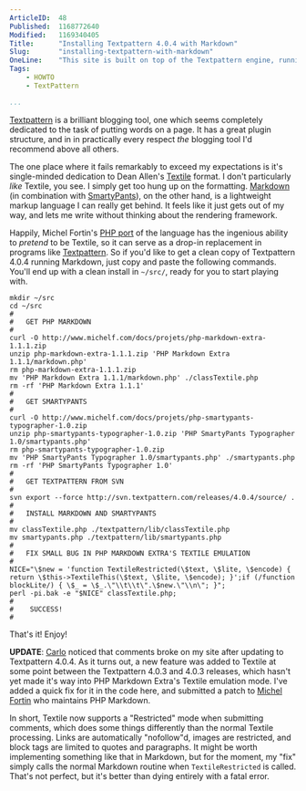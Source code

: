 ```yaml
---
ArticleID:  48
Published:  1168772640
Modified:   1169340405
Title:      "Installing Textpattern 4.0.4 with Markdown"
Slug:       "installing-textpattern-with-markdown"
OneLine:    "This site is built on top of the Textpattern engine, running Markdown instead of Textile.  Here's how to make that happen."
Tags:       
    - HOWTO
    - TextPattern

...
```

[Textpattern][] is a brilliant blogging tool, one which seems completely
dedicated to the task of putting words on a page.  It has a great plugin
structure, and in in practically every respect _the_ blogging tool I'd
recommend above all others.  

The one place where it fails remarkably to exceed my expectations is it's
single-minded dedication to Dean Allen's [Textile][] format.  I don't
particularly _like_ Textile, you see.  I simply get too hung up on the
formatting.  [Markdown][] (in combination with [SmartyPants][]), on the other
hand, is a lightweight markup language I can really get behind.  It feels like
it just gets out of my way, and lets me write without thinking about the 
rendering framework.

Happily, Michel Fortin's [PHP port][php] of the language has the ingenious
ability to _pretend_ to be Textile, so it can serve as a drop-in replacement
in programs like [Textpattern][].  So if you'd like to get a clean copy of
Textpattern 4.0.4 running Markdown, just copy and paste the following
commands.  You'll end up with a clean install in `~/src/`, ready for you to
start playing with.

    mkdir ~/src
    cd ~/src
    #
    #   GET PHP MARKDOWN
    #
    curl -O http://www.michelf.com/docs/projets/php-markdown-extra-1.1.1.zip
    unzip php-markdown-extra-1.1.1.zip 'PHP Markdown Extra 1.1.1/markdown.php'
    rm php-markdown-extra-1.1.1.zip
    mv 'PHP Markdown Extra 1.1.1/markdown.php' ./classTextile.php
    rm -rf 'PHP Markdown Extra 1.1.1'
    #
    #   GET SMARTYPANTS
    #
    curl -O http://www.michelf.com/docs/projets/php-smartypants-typographer-1.0.zip
    unzip php-smartypants-typographer-1.0.zip 'PHP SmartyPants Typographer 1.0/smartypants.php'
    rm php-smartypants-typographer-1.0.zip
    mv 'PHP SmartyPants Typographer 1.0/smartypants.php' ./smartypants.php
    rm -rf 'PHP SmartyPants Typographer 1.0'
    #
    #   GET TEXTPATTERN FROM SVN
    #
    svn export --force http://svn.textpattern.com/releases/4.0.4/source/ .
    #
    #   INSTALL MARKDOWN AND SMARTYPANTS
    #
    mv classTextile.php ./textpattern/lib/classTextile.php
    mv smartypants.php ./textpattern/lib/smartypants.php
    #
    #   FIX SMALL BUG IN PHP MARKDOWN EXTRA'S TEXTILE EMULATION
    #
    NICE="\$new = 'function TextileRestricted(\$text, \$lite, \$encode) { return \$this->TextileThis(\$text, \$lite, \$encode); }';if (/function blockLite/) { \$_ = \$_.\"\\t\\t\".\$new.\"\\n\"; }";
    perl -pi.bak -e "$NICE" classTextile.php;
    #
    #    SUCCESS!
    #
    
That's it!  Enjoy!

__UPDATE__: [Carlo][] noticed that comments broke on my site after updating to Textpattern 4.0.4.  As it turns out, a new feature was added to Textile at some point between the Textpattern 4.0.3 and 4.0.3 releases, which hasn't yet made it's way into PHP Markdown Extra's Textile emulation mode.  I've added a quick fix for it in the code here, and submitted a patch to [Michel Fortin][michel] who maintains PHP Markdown.

In short, Textile now supports a "Restricted" mode when submitting comments, which does some things differently than the normal Textile processing.  Links are automatically "nofollow"d, images are restricted, and block tags are limited to quotes and paragraphs.  It might be worth implementing something like that in Markdown, but for the moment, my "fix" simply calls the normal Markdown routine when `TextileRestricted` is called.  That's not perfect, but it's better than dying entirely with a fatal error.

[textpattern]: http://www.textpattern.com/ "Textpattern: A flexible, elegant, easy-to-use content management system for all kinds of websites, even weblogs."
[textile]: http://en.wikipedia.org/wiki/Textile_%28markup_language%29 "Wikipedia: Textile (Markup Language)"
[markdown]: http://en.wikipedia.org/wiki/Markdown "Wikipedia: Markdown"
[php]: http://www.michelf.com/projects/php-markdown/extra/ "PHP Markdown Extra"
[smartypants]: http://daringfireball.net/projects/smartypants/ "Smartypants"
[michel]: http://www.michelf.com/ "Michel Fortin"
[carlo]: http://carlo.zottmann.org/ "Carlo Zottmann: tail -f carlo.log"